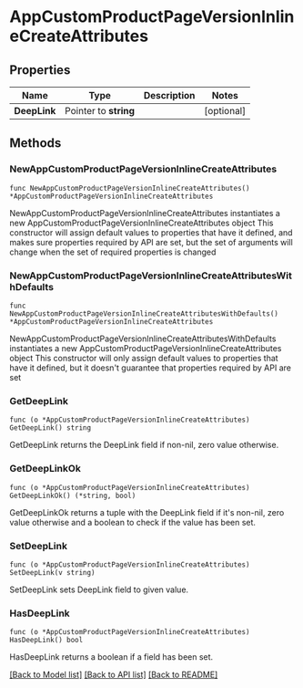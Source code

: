 # AppCustomProductPageVersionInlineCreateAttributes

## Properties

Name | Type | Description | Notes
------------ | ------------- | ------------- | -------------
**DeepLink** | Pointer to **string** |  | [optional] 

## Methods

### NewAppCustomProductPageVersionInlineCreateAttributes

`func NewAppCustomProductPageVersionInlineCreateAttributes() *AppCustomProductPageVersionInlineCreateAttributes`

NewAppCustomProductPageVersionInlineCreateAttributes instantiates a new AppCustomProductPageVersionInlineCreateAttributes object
This constructor will assign default values to properties that have it defined,
and makes sure properties required by API are set, but the set of arguments
will change when the set of required properties is changed

### NewAppCustomProductPageVersionInlineCreateAttributesWithDefaults

`func NewAppCustomProductPageVersionInlineCreateAttributesWithDefaults() *AppCustomProductPageVersionInlineCreateAttributes`

NewAppCustomProductPageVersionInlineCreateAttributesWithDefaults instantiates a new AppCustomProductPageVersionInlineCreateAttributes object
This constructor will only assign default values to properties that have it defined,
but it doesn't guarantee that properties required by API are set

### GetDeepLink

`func (o *AppCustomProductPageVersionInlineCreateAttributes) GetDeepLink() string`

GetDeepLink returns the DeepLink field if non-nil, zero value otherwise.

### GetDeepLinkOk

`func (o *AppCustomProductPageVersionInlineCreateAttributes) GetDeepLinkOk() (*string, bool)`

GetDeepLinkOk returns a tuple with the DeepLink field if it's non-nil, zero value otherwise
and a boolean to check if the value has been set.

### SetDeepLink

`func (o *AppCustomProductPageVersionInlineCreateAttributes) SetDeepLink(v string)`

SetDeepLink sets DeepLink field to given value.

### HasDeepLink

`func (o *AppCustomProductPageVersionInlineCreateAttributes) HasDeepLink() bool`

HasDeepLink returns a boolean if a field has been set.


[[Back to Model list]](../README.md#documentation-for-models) [[Back to API list]](../README.md#documentation-for-api-endpoints) [[Back to README]](../README.md)


